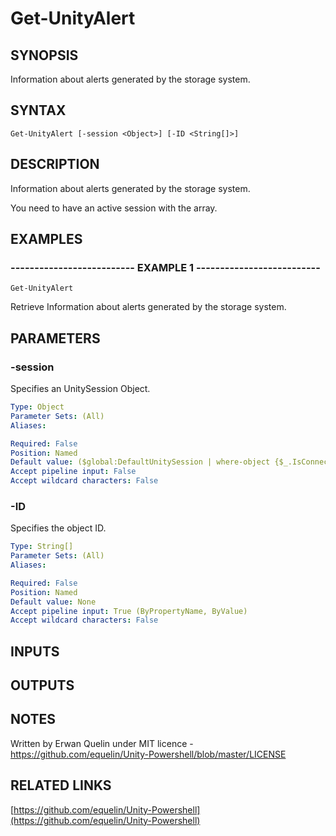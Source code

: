 # Get-UnityAlert

## SYNOPSIS
Information about alerts generated by the storage system.

## SYNTAX

```
Get-UnityAlert [-session <Object>] [-ID <String[]>]
```

## DESCRIPTION
Information about alerts generated by the storage system.
 
You need to have an active session with the array.

## EXAMPLES

### -------------------------- EXAMPLE 1 --------------------------
```
Get-UnityAlert
```

Retrieve Information about alerts generated by the storage system.

## PARAMETERS

### -session
Specifies an UnitySession Object.

```yaml
Type: Object
Parameter Sets: (All)
Aliases: 

Required: False
Position: Named
Default value: ($global:DefaultUnitySession | where-object {$_.IsConnected -eq $true})
Accept pipeline input: False
Accept wildcard characters: False
```

### -ID
Specifies the object ID.

```yaml
Type: String[]
Parameter Sets: (All)
Aliases: 

Required: False
Position: Named
Default value: None
Accept pipeline input: True (ByPropertyName, ByValue)
Accept wildcard characters: False
```

## INPUTS

## OUTPUTS

## NOTES
Written by Erwan Quelin under MIT licence - https://github.com/equelin/Unity-Powershell/blob/master/LICENSE

## RELATED LINKS

[https://github.com/equelin/Unity-Powershell](https://github.com/equelin/Unity-Powershell)

